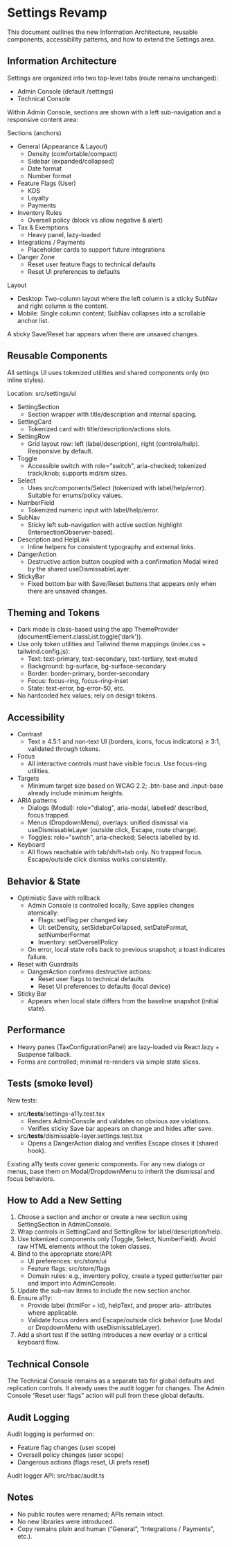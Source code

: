 # Settings Revamp

This document outlines the new Information Architecture, reusable components, accessibility patterns, and how to extend the Settings area.

## Information Architecture

Settings are organized into two top-level tabs (route remains unchanged):

- Admin Console (default /settings)
- Technical Console

Within Admin Console, sections are shown with a left sub-navigation and a responsive content area:

Sections (anchors)
- General (Appearance & Layout)
  - Density (comfortable/compact)
  - Sidebar (expanded/collapsed)
  - Date format
  - Number format
- Feature Flags (User)
  - KDS
  - Loyalty
  - Payments
- Inventory Rules
  - Oversell policy (block vs allow negative & alert)
- Tax & Exemptions
  - Heavy panel, lazy-loaded
- Integrations / Payments
  - Placeholder cards to support future integrations
- Danger Zone
  - Reset user feature flags to technical defaults
  - Reset UI preferences to defaults

Layout
- Desktop: Two-column layout where the left column is a sticky SubNav and right column is the content.
- Mobile: Single column content; SubNav collapses into a scrollable anchor list.

A sticky Save/Reset bar appears when there are unsaved changes.

## Reusable Components

All settings UI uses tokenized utilities and shared components only (no inline styles).

Location: src/settings/ui

- SettingSection
  - Section wrapper with title/description and internal spacing.
- SettingCard
  - Tokenized card with title/description/actions slots.
- SettingRow
  - Grid layout row: left (label/description), right (controls/help). Responsive by default.
- Toggle
  - Accessible switch with role="switch", aria-checked; tokenized track/knob; supports md/sm sizes.
- Select
  - Uses src/components/Select (tokenized with label/help/error). Suitable for enums/policy values.
- NumberField
  - Tokenized numeric input with label/help/error.
- SubNav
  - Sticky left sub-navigation with active section highlight (IntersectionObserver-based).
- Description and HelpLink
  - Inline helpers for consistent typography and external links.
- DangerAction
  - Destructive action button coupled with a confirmation Modal wired by the shared useDismissableLayer.
- StickyBar
  - Fixed bottom bar with Save/Reset buttons that appears only when there are unsaved changes.

## Theming and Tokens

- Dark mode is class-based using the app ThemeProvider (documentElement.classList.toggle('dark')).
- Use only token utilities and Tailwind theme mappings (index.css + tailwind.config.js):
  - Text: text-primary, text-secondary, text-tertiary, text-muted
  - Background: bg-surface, bg-surface-secondary
  - Border: border-primary, border-secondary
  - Focus: focus-ring, focus-ring-inset
  - State: text-error, bg-error-50, etc.
- No hardcoded hex values; rely on design tokens.

## Accessibility

- Contrast
  - Text ≥ 4.5:1 and non-text UI (borders, icons, focus indicators) ≥ 3:1, validated through tokens.
- Focus
  - All interactive controls must have visible focus. Use focus-ring utilities.
- Targets
  - Minimum target size based on WCAG 2.2; .btn-base and .input-base already include minimum heights.
- ARIA patterns
  - Dialogs (Modal): role="dialog", aria-modal, labelled/ described, focus trapped.
  - Menus (DropdownMenu), overlays: unified dismissal via useDismissableLayer (outside click, Escape, route change).
  - Toggles: role="switch", aria-checked; Selects labelled by id.
- Keyboard
  - All flows reachable with tab/shift+tab only. No trapped focus. Escape/outside click dismiss works consistently.

## Behavior & State

- Optimistic Save with rollback
  - Admin Console is controlled locally; Save applies changes atomically:
    - Flags: setFlag per changed key
    - UI: setDensity, setSidebarCollapsed, setDateFormat, setNumberFormat
    - Inventory: setOversellPolicy
  - On error, local state rolls back to previous snapshot; a toast indicates failure.
- Reset with Guardrails
  - DangerAction confirms destructive actions:
    - Reset user flags to technical defaults
    - Reset UI preferences to defaults (local device)
- Sticky Bar
  - Appears when local state differs from the baseline snapshot (initial state).

## Performance

- Heavy panes (TaxConfigurationPanel) are lazy-loaded via React.lazy + Suspense fallback.
- Forms are controlled; minimal re-renders via simple state slices.

## Tests (smoke level)

New tests:
- src/__tests__/settings-a11y.test.tsx
  - Renders AdminConsole and validates no obvious axe violations.
  - Verifies sticky Save bar appears on change and hides after save.
- src/__tests__/dismissable-layer.settings.test.tsx
  - Opens a DangerAction dialog and verifies Escape closes it (shared hook).

Existing a11y tests cover generic components. For any new dialogs or menus, base them on Modal/DropdownMenu to inherit the dismissal and focus behaviors.

## How to Add a New Setting

1. Choose a section and anchor or create a new section using SettingSection in AdminConsole.
2. Wrap controls in SettingCard and SettingRow for label/description/help.
3. Use tokenized components only (Toggle, Select, NumberField). Avoid raw HTML elements without the token classes.
4. Bind to the appropriate store/API:
   - UI preferences: src/store/ui
   - Feature flags: src/store/flags
   - Domain rules: e.g., inventory policy, create a typed getter/setter pair and import into AdminConsole.
5. Update the sub-nav items to include the new section anchor.
6. Ensure a11y:
   - Provide label (htmlFor + id), helpText, and proper aria- attributes where applicable.
   - Validate focus orders and Escape/outside click behavior (use Modal or DropdownMenu with useDismissableLayer).
7. Add a short test if the setting introduces a new overlay or a critical keyboard flow.

## Technical Console

The Technical Console remains as a separate tab for global defaults and replication controls. It already uses the audit logger for changes. The Admin Console “Reset user flags” action will pull from these global defaults.

## Audit Logging

Audit logging is performed on:
- Feature flag changes (user scope)
- Oversell policy changes (user scope)
- Dangerous actions (flags reset, UI prefs reset)

Audit logger API: src/rbac/audit.ts

## Notes

- No public routes were renamed; APIs remain intact.
- No new libraries were introduced.
- Copy remains plain and human (“General”, “Integrations / Payments”, etc.).
